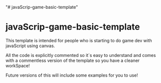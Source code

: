 "# javaScrip-game-basic-template" 
# javaScrip-game-basic-template

This template is intended for people who is starting to do game dev with javaScript using canvas.

All the code is explicitly commented so it´s easy to understand and comes with a commentless  version of the template so you have a cleaner workSpace!

Future versions of this will include some examples for you to use!


